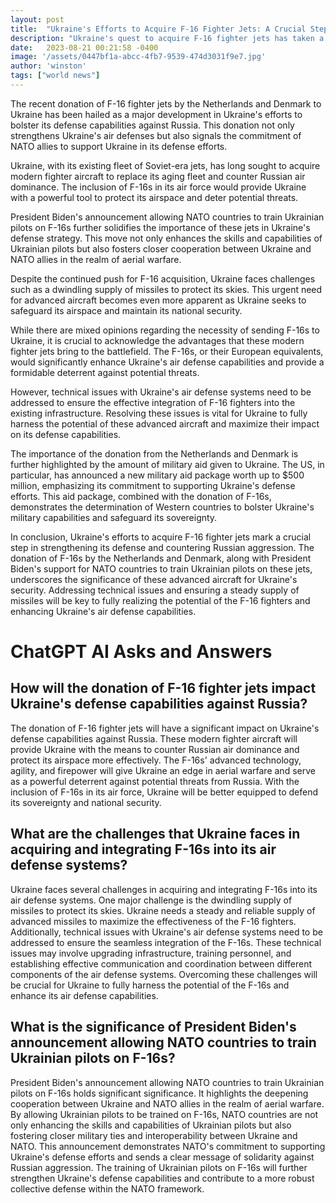 ```yaml
---
layout: post
title:  "Ukraine's Efforts to Acquire F-16 Fighter Jets: A Crucial Step in Strengthening Its Defense"
description: "Ukraine's quest to acquire F-16 fighter jets has taken a significant leap forward with the donation of these advanced aircraft by the Netherlands and Denmark. This development marks a crucial step in Ukraine's efforts to enhance its military capabilities and counter Russia's air dominance. President Biden's support for NATO countries to train Ukrainian pilots on F-16s further underscores the credibility of Ukraine's request for these jets."
date:   2023-08-21 00:21:58 -0400
image: '/assets/0447bf1a-abcc-4fb7-9539-474d3031f9e7.jpg'
author: 'winston'
tags: ["world news"]
---
```


The recent donation of F-16 fighter jets by the Netherlands and Denmark to Ukraine has been hailed as a major development in Ukraine's efforts to bolster its defense capabilities against Russia. This donation not only strengthens Ukraine's air defenses but also signals the commitment of NATO allies to support Ukraine in its defense efforts.

Ukraine, with its existing fleet of Soviet-era jets, has long sought to acquire modern fighter aircraft to replace its aging fleet and counter Russian air dominance. The inclusion of F-16s in its air force would provide Ukraine with a powerful tool to protect its airspace and deter potential threats.

President Biden's announcement allowing NATO countries to train Ukrainian pilots on F-16s further solidifies the importance of these jets in Ukraine's defense strategy. This move not only enhances the skills and capabilities of Ukrainian pilots but also fosters closer cooperation between Ukraine and NATO allies in the realm of aerial warfare.

Despite the continued push for F-16 acquisition, Ukraine faces challenges such as a dwindling supply of missiles to protect its skies. This urgent need for advanced aircraft becomes even more apparent as Ukraine seeks to safeguard its airspace and maintain its national security.

While there are mixed opinions regarding the necessity of sending F-16s to Ukraine, it is crucial to acknowledge the advantages that these modern fighter jets bring to the battlefield. The F-16s, or their European equivalents, would significantly enhance Ukraine's air defense capabilities and provide a formidable deterrent against potential threats.

However, technical issues with Ukraine's air defense systems need to be addressed to ensure the effective integration of F-16 fighters into the existing infrastructure. Resolving these issues is vital for Ukraine to fully harness the potential of these advanced aircraft and maximize their impact on its defense capabilities.

The importance of the donation from the Netherlands and Denmark is further highlighted by the amount of military aid given to Ukraine. The US, in particular, has announced a new military aid package worth up to $500 million, emphasizing its commitment to supporting Ukraine's defense efforts. This aid package, combined with the donation of F-16s, demonstrates the determination of Western countries to bolster Ukraine's military capabilities and safeguard its sovereignty.

In conclusion, Ukraine's efforts to acquire F-16 fighter jets mark a crucial step in strengthening its defense and countering Russian aggression. The donation of F-16s by the Netherlands and Denmark, along with President Biden's support for NATO countries to train Ukrainian pilots on these jets, underscores the significance of these advanced aircraft for Ukraine's security. Addressing technical issues and ensuring a steady supply of missiles will be key to fully realizing the potential of the F-16 fighters and enhancing Ukraine's air defense capabilities.


# ChatGPT AI Asks and Answers
## How will the donation of F-16 fighter jets impact Ukraine's defense capabilities against Russia?
The donation of F-16 fighter jets will have a significant impact on Ukraine's defense capabilities against Russia. These modern fighter aircraft will provide Ukraine with the means to counter Russian air dominance and protect its airspace more effectively. The F-16s' advanced technology, agility, and firepower will give Ukraine an edge in aerial warfare and serve as a powerful deterrent against potential threats from Russia. With the inclusion of F-16s in its air force, Ukraine will be better equipped to defend its sovereignty and national security.

## What are the challenges that Ukraine faces in acquiring and integrating F-16s into its air defense systems?
Ukraine faces several challenges in acquiring and integrating F-16s into its air defense systems. One major challenge is the dwindling supply of missiles to protect its skies. Ukraine needs a steady and reliable supply of advanced missiles to maximize the effectiveness of the F-16 fighters. Additionally, technical issues with Ukraine's air defense systems need to be addressed to ensure the seamless integration of the F-16s. These technical issues may involve upgrading infrastructure, training personnel, and establishing effective communication and coordination between different components of the air defense systems. Overcoming these challenges will be crucial for Ukraine to fully harness the potential of the F-16s and enhance its air defense capabilities.

## What is the significance of President Biden's announcement allowing NATO countries to train Ukrainian pilots on F-16s?
President Biden's announcement allowing NATO countries to train Ukrainian pilots on F-16s holds significant significance. It highlights the deepening cooperation between Ukraine and NATO allies in the realm of aerial warfare. By allowing Ukrainian pilots to be trained on F-16s, NATO countries are not only enhancing the skills and capabilities of Ukrainian pilots but also fostering closer military ties and interoperability between Ukraine and NATO. This announcement demonstrates NATO's commitment to supporting Ukraine's defense efforts and sends a clear message of solidarity against Russian aggression. The training of Ukrainian pilots on F-16s will further strengthen Ukraine's defense capabilities and contribute to a more robust collective defense within the NATO framework.

